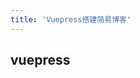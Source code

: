```yaml
---
title: 'Vuepress搭建简易博客'
---
```


## vuepress <Badge type="warn" text="搭建博客"/>

<script>
module.exports = {
    data(){
        return{
            
        }
    }
}
</script>